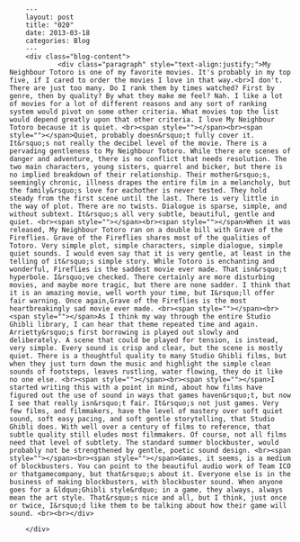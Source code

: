 
        ---
        layout: post
        title: "020"
        date: 2013-03-18
        categories: Blog
        ---
        <div class="blog-content">
				<div class="paragraph" style="text-align:justify;">My Neighbour Totoro is one of my favorite movies. It's probably in my top five, if I cared to order the movies I love in that way.<br>I don't. There are just too many. Do I rank them by times watched? First by genre, then by quality? By what they make me feel? Nah. I like a lot of movies for a lot of different reasons and any sort of ranking system would pivot on some other criteria. What movies top the list would depend greatly upon that other criteria. I love My Neighbour Totoro because it is quiet. <br><span style=""></span><br><span style=""></span>Quiet, probably doesn&rsquo;t fully cover it. It&rsquo;s not really the decibel level of the movie. There is a pervading gentleness to My Neighbour Totoro. While there are scenes of danger and adventure, there is no conflict that needs resolution. The two main characters, young sisters, quarrel and bicker, but there is no implied breakdown of their relationship. Their mother&rsquo;s, seemingly chronic, illness drapes the entire film in a melancholy, but the family&rsquo;s love for eachother is never tested. They hold steady from the first scene until the last. There is very little in the way of plot. There are no twists. Dialogue is sparse, simple, and without subtext. It&rsquo;s all very subtle, beautiful, gentle and quiet. <br><span style=""></span><br><span style=""></span>When it was released, My Neighbour Totoro ran on a double bill with Grave of the Fireflies. Grave of the Fireflies shares most of the qualities of Totoro. Very simple plot, simple characters, simple dialogue, simple quiet sounds. I would even say that it is very gentle, at least in the telling of it&rsquo;s simple story. While Totoro is enchanting and wonderful, Fireflies is the saddest movie ever made. That isn&rsquo;t hyperbole. I&rsquo;ve checked. There certainly are more disturbing movies, and maybe more tragic, but there are none sadder. I think that it is an amazing movie, well worth your time, but I&rsquo;ll offer fair warning. Once again,Grave of the Fireflies is the most heartbreakingly sad movie ever made. <br><span style=""></span><br><span style=""></span>As I think my way through the entire Studio Ghibli library, I can hear that theme repeated time and again. Arrietty&rsquo;s first borrowing is played out slowly and deliberately. A scene that could be played for tension, is instead, very simple. Every sound is crisp and clear, but the scene is mostly quiet. There is a thoughtful quality to many Studio Ghibli films, but when they just turn down the music and highlight the simple clean sounds of footsteps, leaves rustling, water flowing, they do it like no one else. <br><span style=""></span><br><span style=""></span>I started writing this with a point in mind, about how films have figured out the use of sound in ways that games haven&rsquo;t, but now I see that really isn&rsquo;t fair. It&rsquo;s not just games. Very few films, and filmmakers, have the level of mastery over soft quiet sound, soft easy pacing, and soft gentle storytelling, that Studio Ghibli does. With well over a century of films to reference, that subtle quality still eludes most filmmakers. Of course, not all films need that level of subtlety. The standard summer blockbuster, would probably not be strengthened by gentle, poetic sound design. <br><span style=""></span><br><span style=""></span>Games, it seems, is a medium of blockbusters. You can point to the beautiful audio work of Team ICO or thatgamecompany, but that&rsquo;s about it. Everyone else is in the business of making blockbusters, with blockbuster sound. When anyone goes for a &ldquo;Ghibli style&rdquo; in a game, they always, always mean the art style. That&rsquo;s nice and all, but I think, just once or twice, I&rsquo;d like them to be talking about how their game will sound. <br><br></div>

		</div>
        